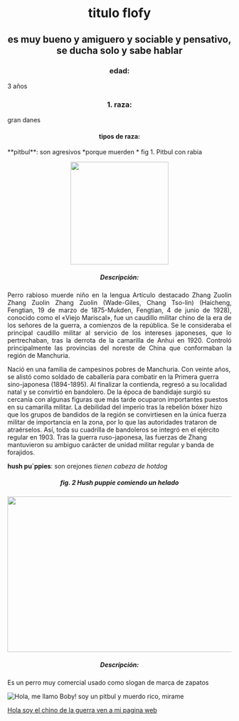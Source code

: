# <p align="center"> titulo flofy </p>

## <p align ="center"> es muy bueno y amiguero y sociable y pensativo, se ducha solo y sabe hablar </p>
### <p align="center">edad:</p>
3 años
### <p align="center"> 1. raza:</p>
gran danes
#### <p align="center">tipos de raza:</p>
<p align ="justify">**pitbul**: son agresivos *porque muerden *
fig 1. Pitbul con rabia
<p align="center">
  <img src="https://upload.wikimedia.org/wikipedia/commons/thumb/6/6f/White_Pitbull.jpg/220px-White_Pitbull.jpg" width="220" height="231" style="margin: auto;">
</p></p>

##### <p align="center">Descripción:</p>
<p align ="justify">Perro rabioso muerde niño en la lengua Artículo destacado
Zhang Zuolin
Zhang Zuolin
Zhang Zuolin (Wade-Giles, Chang Tso-lin) (Haicheng, Fengtian, 19 de marzo de 1875-Mukden, Fengtian, 4 de junio de 1928), conocido como el «Viejo Mariscal», fue un caudillo militar chino de la era de los señores de la guerra, a comienzos de la república. Se le consideraba el principal caudillo militar al servicio de los intereses japoneses, que lo pertrechaban, tras la derrota de la camarilla de Anhui en 1920. Controló principalmente las provincias del noreste de China que conformaban la región de Manchuria.

Nació en una familia de campesinos pobres de Manchuria. Con veinte años, se alistó como soldado de caballería para combatir en la Primera guerra sino-japonesa (1894-1895). Al finalizar la contienda, regresó a su localidad natal y se convirtió en bandolero. De la época de bandidaje surgió su cercanía con algunas figuras que más tarde ocuparon importantes puestos en su camarilla militar. La debilidad del imperio tras la rebelión bóxer hizo que los grupos de bandidos de la región se convirtiesen en la única fuerza militar de importancia en la zona, por lo que las autoridades trataron de atraérselos. Así, toda su cuadrilla de bandoleros se integró en el ejército regular en 1903. Tras la guerra ruso-japonesa, las fuerzas de Zhang mantuvieron su ambiguo carácter de unidad militar regular y banda de forajidos. 



**hush pu´ppies**: son orejones *tienen cabeza de hotdog* </p>
##### <p align="center">fig. 2 Hush puppie comiendo un helado </p>
<p align="center">
  <img src="https://i1.wp.com/parquelasamericas.com.gt/wp-content/uploads/2018/11/Hush-puppies1.png?fit=1200%2C1200&ssl=1" width="750" height="350" style="margin: auto;">
</p>

##### <p align="center"> Descripción: </p>
<p align ="justify">Es un perro muy comercial usado como slogan de marca de zapatos
</p>

![Hola, me llamo Boby! soy un pitbul y muerdo rico, mirame](https://upload.wikimedia.org/wikipedia/commons/thumb/6/6f/White_Pitbull.jpg/220px-White_Pitbull.jpg)

[Hola soy el chino de la guerra ven a mi pagina web](https://es.wikipedia.org/wiki/Wikipedia:Portada)

